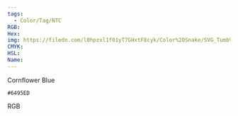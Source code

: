 ```yaml
---
tags:
  - Color/Tag/NTC
RGB:
Hex:
img: https://filedn.com/l0hpzxl1f01yT7GHxtF8cyk/Color%20Snake/SVG_Tumb%20Mass%20No%20Name/6495ED.svg
CMYK:
HSL:
Name:
---
```

Cornflower Blue
```palette
#6495ED
```
RGB
